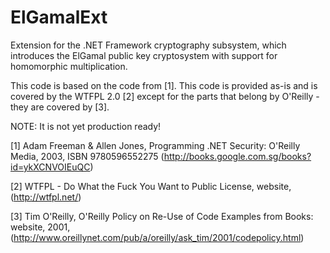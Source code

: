 ElGamalExt
==========

Extension for the .NET Framework cryptography subsystem, which introduces the ElGamal public key cryptosystem with support for homomorphic multiplication.

This code is based on the code from [1]. This code is provided as-is and is covered by the WTFPL 2.0 [2] except for the parts that belong by O'Reilly - they are covered by [3].

NOTE: It is not yet production ready!

[1] Adam Freeman & Allen Jones, Programming .NET Security: O'Reilly Media, 2003,
    ISBN 9780596552275 (http://books.google.com.sg/books?id=ykXCNVOIEuQC)

[2] WTFPL - Do What the Fuck You Want to Public License, website,
    (http://wtfpl.net/)
 
[3] Tim O'Reilly, O'Reilly Policy on Re-Use of Code Examples from Books: website,
    2001, (http://www.oreillynet.com/pub/a/oreilly/ask_tim/2001/codepolicy.html)
